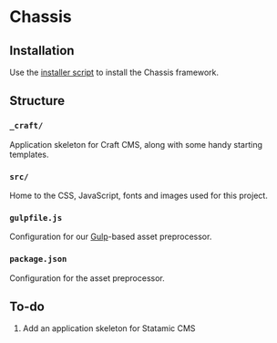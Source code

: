 
# Chassis

## Installation

Use the [installer script](https://github.com/samjoneill/commands/blob/main/initproject) to install the Chassis framework.

## Structure

### `_craft/`

Application skeleton for Craft CMS, along with some handy starting templates.

### `src/`

Home to the CSS, JavaScript, fonts and images used for this project.

### `gulpfile.js`

Configuration for our [Gulp](https://gulpjs.com/)-based asset preprocessor.

### `package.json`

Configuration for the asset preprocessor.

## To-do

1. Add an application skeleton for Statamic CMS